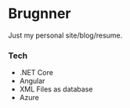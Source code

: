 # Brugnner

Just my personal site/blog/resume.

### Tech
* .NET Core
* Angular
* XML Files as database
* Azure
